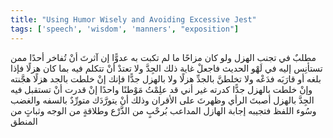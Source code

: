 ```yaml
---
title: "Using Humor Wisely and Avoiding Excessive Jest"
tags: ['speech', 'wisdom', 'manners', "exposition"]
---
```


 مطلبٌ في تجنب الهزل ولو كان مزاحًا ما لم تكبت به عدوًّا إن آثرتَ أنْ تُفاخر أحدًا ممن تستأنِس إليه في لَهْو الحديث فاجعلْ غاية ذلك الجِدَّ ولا تعتدْ أنْ تتكلم فيه بما كان هزلًا فإذا بلغه أو قارَبَه فدَعْه  ولا تخلطنَّ بالجدِّ هزلًا ولا بالهزل جدًّا فإنك إنْ خلطت بالجد هزلًا هجَّنته وإنْ خلطت بالهزل جدًّا كدرته  غير أني قد علِمْتُ مَوْطنًا واحدًا إنْ قدرت أنْ تستقبل فيه الجِدَّ بالهزل أصبتَ الرأي وظهرتَ على الأقران وذلك أنْ يتورَّدَك متورِّدٌ بالسفه والغضب وسُوء اللفظ فتجيبه إجابة الهازل المداعب بُرحْبٍ من الذَّرْع وطلاقةٍ من الوجه وثباتٍ من المنطق

